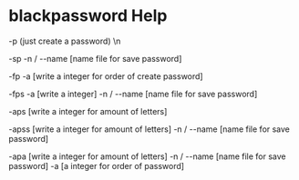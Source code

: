 # blackpassword Help

-p (just create a password) \n

-sp -n / --name [name file for save password]

-fp -a [write a integer for order of create password]

-fps -a [write a integer] -n / --name [name file for save password]

-aps [write a integer for amount of letters]

-apss [write a integer for amount of letters] -n / --name [name file for save password]

-apa [write a integer for amount of letters] -n / --name [name file for save password] -a [a integer for order of password]


